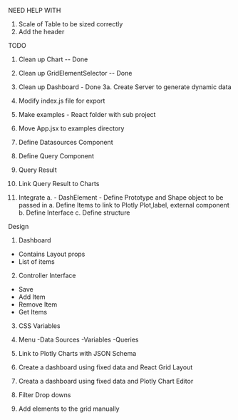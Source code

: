 NEED HELP WITH
1. Scale of Table to be sized correctly
2. Add the header

TODO
1. Clean up Chart -- Done
2. Clean up GridElementSelector -- Done
3. Clean up Dashboard - Done
3a. Create Server to generate dynamic data
4. Modify index.js file for export
5. Make examples - React folder with sub project
6. Move App.jsx to examples directory
7. Define Datasources Component
8. Define Query Component
9. Query Result
10. Link Query Result to Charts


1. Integrate
a. - DashElement - Define Prototype and Shape object to be passed in
a. Define Items to link to Plotly Plot,label, external component
b. Define Interface
c. Define structure

Design
1. Dashboard
- Contains Layout props
- List of items

2. Controller Interface
 - Save
 - Add Item
 - Remove Item
 - Get Items


3. CSS Variables



3. Menu
-Data Sources
-Variables
-Queries
4. Link to Plotly Charts with JSON Schema

1. Create a dashboard using fixed data and React Grid Layout
2. Creata a dashboard using fixed data and Plotly Chart Editor
3. Filter Drop downs
4. Add elements to the grid manually